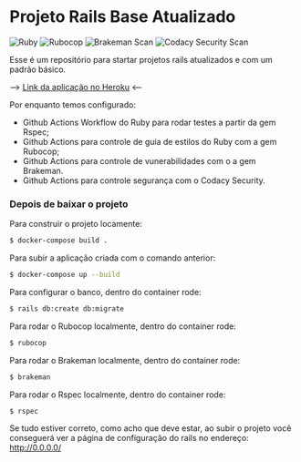 # Projeto Rails Base Atualizado
![Ruby](https://github.com/kaioramos/rails_base_updated/workflows/Ruby/badge.svg) ![Rubocop](https://github.com/k41n3w/rails_base_updated/workflows/Rubocop/badge.svg) ![Brakeman Scan](https://github.com/k41n3w/rails_base_updated/workflows/Brakeman%20Scan/badge.svg) ![Codacy Security Scan](https://github.com/k41n3w/rails_base_updated/workflows/Codacy%20Security%20Scan/badge.svg)

Esse é um repositório para startar projetos rails atualizados e com um padrão básico.

--> [Link da aplicação no Heroku](https://rails-base-updated.herokuapp.com/) <--

Por enquanto temos configurado:
- Github Actions Workflow do Ruby para rodar testes a partir da gem Rspec;
- Github Actions para controle de guia de estilos do Ruby com a gem Rubocop;
- Github Actions para controle de vunerabilidades com o a gem Brakeman.
- Github Actions para controle segurança com o Codacy Security.

### Depois de baixar o projeto
Para construir o projeto locamente:

```bash
$ docker-compose build .
```

Para subir a aplicação criada com o comando anterior:
```bash
$ docker-compose up --build
```

Para configurar o banco, dentro do container rode:
```bash
$ rails db:create db:migrate
```

Para rodar o Rubocop localmente, dentro do container rode:
```bash
$ rubocop
```

Para rodar o Brakeman localmente, dentro do container rode:
```bash
$ brakeman
```

Para rodar o Rspec localmente, dentro do container rode:
```bash
$ rspec
```

Se tudo estiver correto, como acho que deve estar, ao subir o projeto você conseguerá ver a página de configuração do rails no endereço: http://0.0.0.0/
